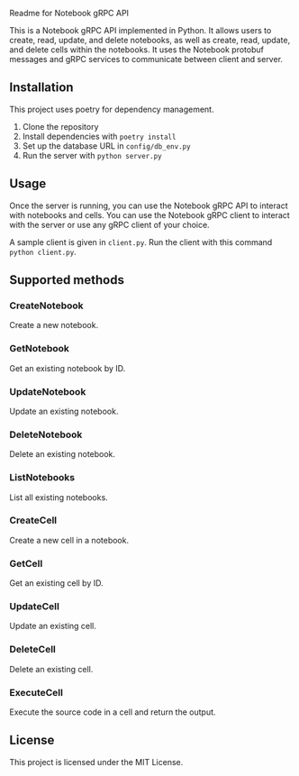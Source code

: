 Readme for Notebook gRPC API

This is a Notebook gRPC API implemented in Python. It allows users to create, read, update, and delete notebooks, as well as create, read, update, and delete cells within the notebooks. It uses the Notebook protobuf messages and gRPC services to communicate between client and server.



## Installation
This project uses poetry for dependency management.

1. Clone the repository
2. Install dependencies with `poetry install`
4. Set up the database URL in `config/db_env.py`
5. Run the server with `python server.py`

## Usage
Once the server is running, you can use the Notebook gRPC API to interact with notebooks and cells. You can use the Notebook gRPC client to interact with the server or use any gRPC client of your choice.

A sample client is given in `client.py`. Run the client with this command `python client.py`.

## Supported methods

### CreateNotebook
Create a new notebook.

### GetNotebook
Get an existing notebook by ID.

### UpdateNotebook
Update an existing notebook.

### DeleteNotebook
Delete an existing notebook.

### ListNotebooks
List all existing notebooks.

### CreateCell
Create a new cell in a notebook.

### GetCell
Get an existing cell by ID.

### UpdateCell
Update an existing cell.

### DeleteCell
Delete an existing cell.

### ExecuteCell
Execute the source code in a cell and return the output.


## License
This project is licensed under the MIT License.